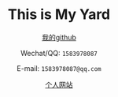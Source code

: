 <div align=center><h1>This is My Yard</h1></div>


<div align=center>

[我的github](https://github.com/okbug)



Wechat/QQ: `1583978087`



E-mail: `1583978087@qq.com`




[个人网站](https://fe.sb/)

</div>

